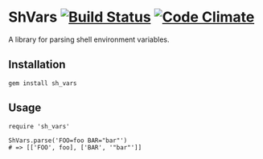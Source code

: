 # ShVars [![Build Status](https://travis-ci.org/svenfuchs/cl.svg?branch=master)](https://travis-ci.org/svenfuchs/cl) [![Code Climate](https://api.codeclimate.com/v1/badges/2c2c23d7103d193e72a2/maintainability)](https://codeclimate.com/github/svenfuchs/sh_vars)

A library for parsing shell environment variables.

## Installation

```
gem install sh_vars
```

## Usage

```
require 'sh_vars'

ShVars.parse('FOO=foo BAR="bar"')
# => [['FOO', foo], ['BAR', '"bar"']]
```
